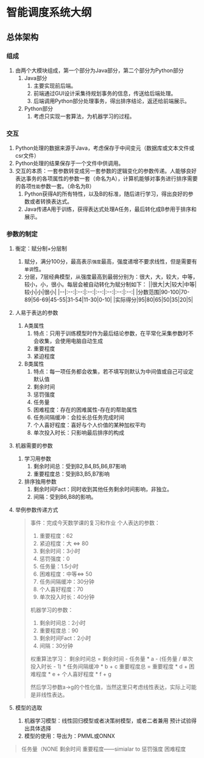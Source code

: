 # 智能调度系统大纲

## 总体架构

### 组成
1. 由两个大模块组成，第一个部分为Java部分，第二个部分为Python部分
   1. Java部分
      1. 主要实现前后端。
      2. 前端通过GUI设计采集待规划事务的信息，传送给后端处理。
      3. 后端调用Python部分处理事务，得出排序结论，返还给前端展示。
   2. Python部分
      1. 考虑只实现一套算法，为机器学习的过程。

### 交互
1. Python处理的数据来源于Java，考虑保存于中间变元（数据库或文本文件或csr文件）
2. Python处理的结果保存于一个文件中供调用。
3. 交互的本质：一套参数转变成另一套参数的逻辑变化的参数传递。人能够良好表达事务的各项属性的参数一套（命名为A），计算机能够对事务进行排序需要的各项`性能`参数一套。（命名为B）
   1. Python获得A的所有特性，以及B的标准，随后进行学习，得出良好的参数或者转换表达式。
   2. Java传递A用于训练，获得表达式处理A任务，最后转化成B参用于排序和展示。

### 参数的制定
1. 衡定：赋分制+分层制
   1. 赋分，满分100分，最高表示`强度`最高，强度递增不要求线性，但是需要有`单调`性。
   2. 分层，7层经典模型，从强度最高到最弱分别为：很大，大，较大，中等，较小，小，很小。每层会被自动转化为赋分制如下：
        ||很大|大|较大|中等|较小|小|很小|
        |--|:--:|:--:|:--:|:--:|:--:|:--:|:--:|
        |分数范围|90-100|70-89|56-69|45-55|31-54|11-30|0-10|
        |实际得分|95|80|65|50|35|20|5|

1. 人易于表达的参数
   1. A类属性
      1. 特点：只用于训练模型时作为最后结论参数，在平常化采集参数时不会收集，会使用电脑自动生成
      2. 重要程度
      3. 紧迫程度
   2. B类属性
      1. 特点：每一项任务都会收集，若不填写则默认为中间值或自己可设定默认值
      2. 剩余时间
      3. 惩罚强度
      4. 任务量
      5. 困难程度：存在的困难属性-存在的帮助属性
      6. 任务间隔缓冲：会拉长总任务完成时间
      7. 个人喜好程度：喜好与个人价值的某种加权平均
      8. 单次投入时长：只影响最后排序的构成
2. 机器需要的参数
   1. 学习用参数
      1. 剩余时间总：受到B2,B4,B5,B6,B7影响
      2. 重要程度总：受到B3,B5,B7影响
   2. 排序独用参数
      1. 剩余时间Fact：同时收到其他任务剩余时间影响，非独立。
      2. 间隔：受到B6,B8的影响。
3. 举例参数传递方式
   > 事件：完成今天数学课的复习和作业
   > 个人表达的参数：
   > 1. 重要程度：62
   > 2. 紧迫程度：大 $\iff$ 80
   > 3. 剩余时间：3小时
   > 4. 惩罚强度：0
   > 5. 任务量：1.5小时
   > 6. 困难程度：中等$\iff$ 50
   > 7. 任务间隔缓冲：30分钟
   > 8. 个人喜好程度：70
   > 9. 单次投入时长：40分钟
   > 
   > 机器学习的参数：
   > 1. 剩余时间总：2小时
   > 2. 重要程度总：90
   > 3. 剩余时间Fact：2小时
   > 4. 间隔：30分钟
   >
   > 权重算法学习：
   > 剩余时间总 = 剩余时间 - 任务量 * a - (任务量 / 单次投入时长 - 1) * 任务间隔缓冲 * b + c
   > 重要程度总 = 重要程度 * d + 困难程度 * e + 个人喜好程度 * f + g
   >
   > 然后学习参数a->g的个性化值，当然这里只考虑线性表达，实际上可能是非线性表达。

4. 模型的选取
   1. 机器学习模型：线性回归模型或者决策树模型，或者二者兼用
      预计试验得出具体选择
   2. 模型的使用：导出为：PMML或ONNX


> 任务量（NONE
> 剩余时间
> 重要程度——simialar to 惩罚强度
> 困难程度
